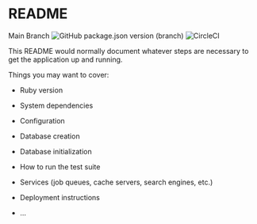 # README
Main Branch
![GitHub package.json version (branch)](https://img.shields.io/github/package-json/v/RYLabs/rails-starter/main)
![CircleCI](https://img.shields.io/circleci/build/github/RYLabs/rails-starter/main?label=Main%20build%20and%20test&token=5f9d661df58dd05f6fb430075d02e445daaecc96)

This README would normally document whatever steps are necessary to get the
application up and running.

Things you may want to cover:

* Ruby version

* System dependencies

* Configuration

* Database creation

* Database initialization

* How to run the test suite

* Services (job queues, cache servers, search engines, etc.)

* Deployment instructions

* ...
